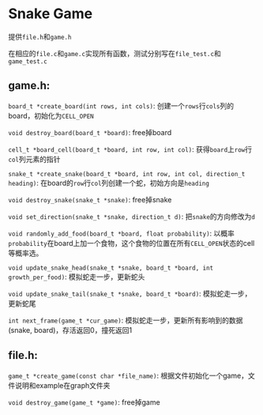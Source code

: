 # Snake Game

提供`file.h`和`game.h`

在相应的`file.c`和`game.c`实现所有函数，测试分别写在`file_test.c`和`game_test.c`

## game.h:
`board_t *create_board(int rows, int cols)`: 创建一个`rows`行`cols`列的board，初始化为`CELL_OPEN`

`void destroy_board(board_t *board)`: free掉board

`cell_t *board_cell(board_t *board, int row, int col)`: 获得`board`上`row`行`col`列元素的指针

`snake_t *create_snake(board_t *board, int row, int col, direction_t heading)`: 在board的`row`行`col`列创建一个蛇，初始方向是`heading`

`void destroy_snake(snake_t *snake)`: free掉snake

`void set_direction(snake_t *snake, direction_t d)`: 把`snake`的方向修改为`d`

`void randomly_add_food(board_t *board, float probability)`: 以概率`probability`在board上加一个食物，这个食物的位置在所有`CELL_OPEN`状态的cell等概率选。

`void update_snake_head(snake_t *snake, board_t *board, int growth_per_food)`: 模拟蛇走一步，更新蛇头

`void update_snake_tail(snake_t *snake, board_t *board)`: 模拟蛇走一步，更新蛇尾

`int next_frame(game_t *cur_game)`: 模拟蛇走一步，更新所有影响到的数据(snake, board)，存活返回0，撞死返回1

## file.h:
`game_t *create_game(const char *file_name)`: 根据文件初始化一个game，文件说明和example在graph文件夹

`void destroy_game(game_t *game)`: free掉game



